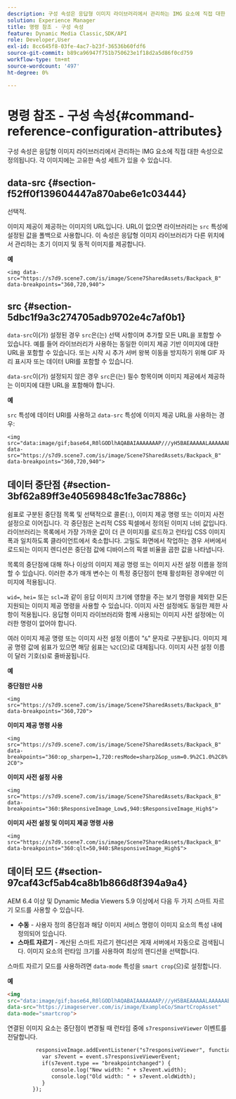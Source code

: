 ```yaml
---
description: 구성 속성은 응답형 이미지 라이브러리에서 관리하는 IMG 요소에 직접 대한 속성으로 정의됩니다. 각 이미지에는 고유한 속성 세트가 있을 수 있습니다.
solution: Experience Manager
title: 명령 참조 - 구성 속성
feature: Dynamic Media Classic,SDK/API
role: Developer,User
exl-id: 8cc645f8-03fe-4ac7-b23f-36536b60fdf6
source-git-commit: b89ca96947f751b750623e1f18d2a5d86f0cd759
workflow-type: tm+mt
source-wordcount: '497'
ht-degree: 0%

---
```


# 명령 참조 - 구성 속성{#command-reference-configuration-attributes}

구성 속성은 응답형 이미지 라이브러리에서 관리하는 IMG 요소에 직접 대한 속성으로 정의됩니다. 각 이미지에는 고유한 속성 세트가 있을 수 있습니다.

## data-src {#section-f52ff0f139604447a870abe6e1c03444}

선택적.

이미지 제공이 제공하는 이미지의 URL입니다. URL이 없으면 라이브러리는 `src` 특성에 설정된 값을 폴백으로 사용합니다. 이 속성은 응답형 이미지 라이브러리가 다른 위치에서 관리하는 초기 이미지 및 동적 이미지를 제공합니다.

**예**

```
<img data-src="https://s7d9.scene7.com/is/image/Scene7SharedAssets/Backpack_B" data-breakpoints="360,720,940">
```

## src {#section-5dbc1f9a3c274705adb9702e4c7af0b1}

`data-src`이(가) 설정된 경우 `src`은(는) 선택 사항이며 추가할 모든 URL을 포함할 수 있습니다. 예를 들어 라이브러리가 사용하는 동일한 이미지 제공 기반 이미지에 대한 URL을 포함할 수 있습니다. 또는 시작 시 추가 서버 왕복 이동을 방지하기 위해 GIF 자리 표시자 또는 데이터 URI를 포함할 수 있습니다.

`data-src`이(가) 설정되지 않은 경우 `src`은(는) 필수 항목이며 이미지 제공에서 제공하는 이미지에 대한 URL을 포함해야 합니다.

**예**

`src` 특성에 데이터 URI를 사용하고 `data-src` 특성에 이미지 제공 URL을 사용하는 경우:

```
<img src="data:image/gif;base64,R0lGODlhAQABAIAAAAAAAP///yH5BAEAAAAALAAAAAABAAEAAAIBRAA7" data-src="https://s7d9.scene7.com/is/image/Scene7SharedAssets/Backpack_B" data-breakpoints="360,720,940">
```

## 데이터 중단점 {#section-3bf62a89ff3e40569848c1fe3ac7886c}

쉼표로 구분된 중단점 목록 및 선택적으로 콜론(`:`), 이미지 제공 명령 또는 이미지 사전 설정으로 이어집니다. 각 중단점은 논리적 CSS 픽셀에서 정의된 이미지 너비 값입니다. 라이브러리는 목록에서 가장 가까운 값이 더 큰 이미지를 로드하고 런타임 CSS 이미지 폭과 일치하도록 클라이언트에서 축소합니다. 고밀도 화면에서 작업하는 경우 서버에서 로드되는 이미지 렌디션은 중단점 값에 디바이스의 픽셀 비율을 곱한 값을 나타냅니다.

목록의 중단점에 대해 하나 이상의 이미지 제공 명령 또는 이미지 사전 설정 이름을 정의할 수 있습니다. 이러한 추가 매개 변수는 이 특정 중단점이 현재 활성화된 경우에만 이미지에 적용됩니다.

`wid=`, `hei=` 또는 `scl=`과 같이 응답 이미지 크기에 영향을 주는 보기 명령을 제외한 모든 지원되는 이미지 제공 명령을 사용할 수 있습니다. 이미지 사전 설정에도 동일한 제한 사항이 적용됩니다. 응답형 이미지 라이브러리와 함께 사용되는 이미지 사전 설정에는 이러한 명령이 없어야 합니다.

여러 이미지 제공 명령 또는 이미지 사전 설정 이름이 &quot;`&`&quot; 문자로 구분됩니다. 이미지 제공 명령 값에 쉼표가 있으면 해당 쉼표는 `%2C`(으)로 대체됩니다. 이미지 사전 설정 이름이 달러 기호(`$`)로 줄바꿈됩니다.

**예**

**중단점만 사용**

`<img src="https://s7d9.scene7.com/is/image/Scene7SharedAssets/Backpack_B" data-breakpoints="360,720">`

**이미지 제공 명령 사용**

`<img src="https://s7d9.scene7.com/is/image/Scene7SharedAssets/Backpack_B" data-breakpoints="360:op_sharpen=1,720:resMode=sharp2&op_usm=0.9%2C1.0%2C8%2C0">`

**이미지 사전 설정 사용**

`<img src="https://s7d9.scene7.com/is/image/Scene7SharedAssets/Backpack_B" data-breakpoints="360:$ResponsiveImage_Low$,940:$ResponsiveImage_High$">`

**이미지 사전 설정 및 이미지 제공 명령 사용**

`<img src="https://s7d9.scene7.com/is/image/Scene7SharedAssets/Backpack_B" data-breakpoints="360:qlt=50,940:$ResponsiveImage_High$">`

## 데이터 모드 {#section-97caf43cf5ab4ca8b1b866d8f394a9a4}

AEM 6.4 이상 및 Dynamic Media Viewers 5.9 이상에서 다음 두 가지 스마트 자르기 모드를 사용할 수 있습니다.

* **수동** - 사용자 정의 중단점과 해당 이미지 서비스 명령이 이미지 요소의 특성 내에 정의되어 있습니다.
* **스마트 자르기** - 계산된 스마트 자르기 렌디션은 게재 서버에서 자동으로 검색됩니다. 이미지 요소의 런타임 크기를 사용하여 최상의 렌디션을 선택합니다.

스마트 자르기 모드를 사용하려면 `data-mode` 특성을 `smart crop`(으)로 설정합니다.

**예**

```html {.line-numbers}
<img 
src="data:image/gif;base64,R0lGODlhAQABAIAAAAAAAP///yH5BAEAAAAALAAAAAABAAEAAAIBRAA7" 
data-src="https://imageserver.com/is/image/ExampleCo/SmartCropAsset" 
data-mode="smartcrop">
```

연결된 이미지 요소는 중단점이 변경될 때 런타임 중에 `s7responsiveViewer` 이벤트를 전달합니다.

```html {.line-numbers}
         responsiveImage.addEventListener("s7responsiveViewer", function (event) { 
           var s7event = event.s7responsiveViewerEvent; 
           if(s7event.type == "breakpointchanged") { 
              console.log("New width: " + s7event.width); 
              console.log("Old width: " + s7event.oldWidth); 
           } 
        });
```
